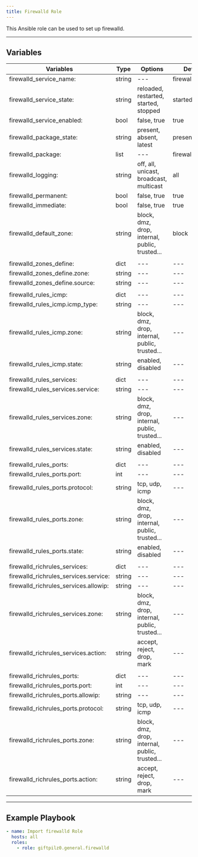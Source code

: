 ```yaml
---
title: Firewalld Role
---
```


This Ansible role can be used to set up firewalld.

______________________________________________________________________

## Variables

| Variables                             | Type   | Options                                        | Defaults          |
| ------------------------------------- | ------ | ---------------------------------------------- | ----------------- |
| firewalld_service_name:               | string | ---                                            | firewalld.service |
| firewalld_service_state:              | string | reloaded, restarted, started, stopped          | started           |
| firewalld_service_enabled:            | bool   | false, true                                    | true              |
| firewalld_package_state:              | string | present, absent, latest                        | present           |
| firewalld_package:                    | list   | ---                                            | firewalld         |
| firewalld_logging:                    | string | off, all, unicast, broadcast, multicast        | all               |
| firewalld_permanent:                  | bool   | false, true                                    | true              |
| firewalld_immediate:                  | bool   | false, true                                    | true              |
| firewalld_default_zone:               | string | block, dmz, drop, internal, public, trusted... | block             |
|                                       |        |                                                |                   |
| firewalld_zones_define:               | dict   | ---                                            | ---               |
| firewalld_zones_define.zone:          | string | ---                                            | ---               |
| firewalld_zones_define.source:        | string | ---                                            | ---               |
|                                       |        |                                                |                   |
| firewalld_rules_icmp:                 | dict   | ---                                            | ---               |
| firewalld_rules_icmp.icmp_type:       | string | ---                                            | ---               |
| firewalld_rules_icmp.zone:            | string | block, dmz, drop, internal, public, trusted... | ---               |
| firewalld_rules_icmp.state:           | string | enabled, disabled                              | ---               |
|                                       |        |                                                |                   |
| firewalld_rules_services:             | dict   | ---                                            | ---               |
| firewalld_rules_services.service:     | string | ---                                            | ---               |
| firewalld_rules_services.zone:        | string | block, dmz, drop, internal, public, trusted... | ---               |
| firewalld_rules_services.state:       | string | enabled, disabled                              | ---               |
|                                       |        |                                                |                   |
| firewalld_rules_ports:                | dict   | ---                                            | ---               |
| firewalld_rules_ports.port:           | int    | ---                                            | ---               |
| firewalld_rules_ports.protocol:       | string | tcp, udp, icmp                                 | ---               |
| firewalld_rules_ports.zone:           | string | block, dmz, drop, internal, public, trusted... | ---               |
| firewalld_rules_ports.state:          | string | enabled, disabled                              | ---               |
|                                       |        |                                                |                   |
| firewalld_richrules_services:         | dict   | ---                                            | ---               |
| firewalld_richrules_services.service: | string | ---                                            | ---               |
| firewalld_richrules_services.allowip: | string | ---                                            | ---               |
| firewalld_richrules_services.zone:    | string | block, dmz, drop, internal, public, trusted... | ---               |
| firewalld_richrules_services.action:  | string | accept, reject, drop, mark                     | ---               |
|                                       |        |                                                |                   |
| firewalld_richrules_ports:            | dict   | ---                                            | ---               |
| firewalld_richrules_ports.port:       | int    | ---                                            | ---               |
| firewalld_richrules_ports.allowip:    | string | ---                                            | ---               |
| firewalld_richrules_ports.protocol:   | string | tcp, udp, icmp                                 | ---               |
| firewalld_richrules_ports.zone:       | string | block, dmz, drop, internal, public, trusted... | ---               |
| firewalld_richrules_ports.action:     | string | accept, reject, drop, mark                     | ---               |

______________________________________________________________________

## Example Playbook

```yaml
- name: Import firewalld Role
  hosts: all
  roles:
    - role: giftpilz0.general.firewalld
```
